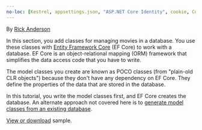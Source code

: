 ```yaml
---
no-loc: [Kestrel, appsettings.json, "ASP.NET Core Identity", cookie, Cookie, Blazor, "Blazor Server", "Blazor WebAssembly", "Identity", "Let's Encrypt", Razor, SignalR]
---
```

By [Rick Anderson](https://twitter.com/RickAndMSFT)

In this section, you add classes for managing movies in a database. You use these classes with [Entity Framework Core](/ef/core) (EF Core) to work with a database. EF Core is an object-relational mapping (ORM) framework that simplifies the data access code that you have to write.

The model classes you create are known as POCO classes (from "plain-old CLR objects") because they don't have any dependency on EF Core. They define the properties of the data that are stored in the database.

In this tutorial, you write the model classes first, and EF Core creates the database. An alternate approach not covered here is to [generate model classes from an existing database](/ef/core/get-started/aspnetcore/existing-db).

[View or download](https://github.com/dotnet/AspNetCore.Docs/tree/main/aspnetcore/tutorials/razor-pages/razor-pages-start/sample/RazorPagesMovie) sample.
